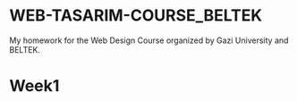 # WEB-TASARIM-COURSE_BELTEK
My homework for the Web Design Course organized by Gazi University and BELTEK.

# Week1

